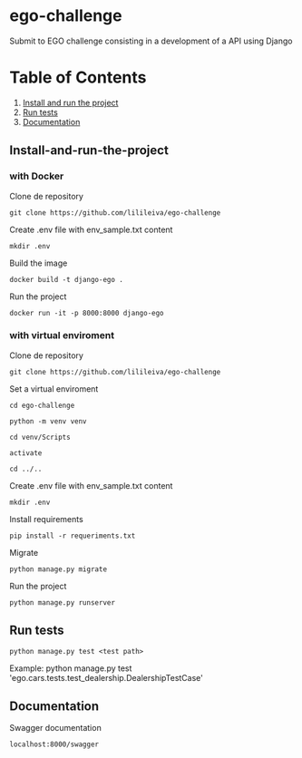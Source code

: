 # ego-challenge

Submit to EGO challenge consisting in a development of a API using Django

# Table of Contents
1. [Install and run the project](#Install-and-run-the-project)
2. [Run tests](#Run-tests)
3. [Documentation](#Documentation)



## Install-and-run-the-project

### with Docker

Clone de repository

    git clone https://github.com/lilileiva/ego-challenge

Create .env file with env_sample.txt content

    mkdir .env

Build the image

    docker build -t django-ego .

Run the project

    docker run -it -p 8000:8000 django-ego

### with virtual enviroment

Clone de repository

    git clone https://github.com/lilileiva/ego-challenge

Set a virtual enviroment

    cd ego-challenge

    python -m venv venv

    cd venv/Scripts

    activate

    cd ../..

Create .env file with env_sample.txt content

    mkdir .env

Install requirements

    pip install -r requeriments.txt

Migrate

    python manage.py migrate

Run the project

    python manage.py runserver

## Run tests

    python manage.py test <test path>

Example:
python manage.py test 'ego.cars.tests.test_dealership.DealershipTestCase'

## Documentation

Swagger documentation

    localhost:8000/swagger
    